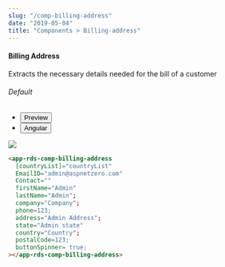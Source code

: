 ```yaml
---
slug: "/comp-billing-address"
date: "2019-05-04"
title: "Components > Billing-address"
---
```

<!-- CSS only -->
<link href="https://cdn.jsdelivr.net/npm/bootstrap@5.1.3/dist/css/bootstrap.min.css" rel="stylesheet" integrity="sha384-1BmE4kWBq78iYhFldvKuhfTAU6auU8tT94WrHftjDbrCEXSU1oBoqyl2QvZ6jIW3" crossorigin="anonymous">
<link rel="stylesheet" href="../assets/css/style-elements.css">

#### Billing Address

<p>Extracts the necessary details needed for the bill of a customer</p>
<section class="py-4">
<h6>Default</h6>
    <div class="py-3">
      <div class="cust-tabs">
        <ul class="nav nav-tabs" id="myTab" role="tablist">
          <li class="nav-item" role="presentation">
            <button class="nav-link active" id="PreviewBasic-tab" data-bs-toggle="tab" data-bs-target="#PreviewBasic" type="button" role="tab" aria-controls="PreviewBasic" aria-selected="true">Preview </button>
          </li>
          <li class="nav-item" role="presentation">
            <button class="nav-link" id="AngularBasic-tab" data-bs-toggle="tab" data-bs-target="#AngularBasic" type="button" role="tab" aria-controls="AngularBasic" aria-selected="false"><i class="bi bi-code-slash" style="font-size:1.0rem"></i>Angular</button>
          </li>
        </ul>
      </div>
      <div class="tab-content card border" id="myTabContent">
        <div class="tab-pane fade show active" id="PreviewBasic" role="tabpanel" aria-labelledby="PreviewBasic-tab">
         <div class="contents  p-5">
              <div class="row">       
                 <div class="col-md-12">
                    <img src="/images/billing-address.png" class="img-fluid">
                 </div>                    
           </div>
                       
  </div>
        </div>
        <div class="tab-pane fade show" id="AngularBasic" role="tabpanel" aria-labelledby="AngularBasic-tab">
          <div class="contents bg-code">
<div class="row m-0">

```html
<app-rds-comp-billing-address
  [countryList]="countryList"
  EmailID="admin@aspnetzero.com"
  Contact="" 
  firstName="Admin"
  lastName="Admin";
  company="Company";
  phone=123;
  address="Admin Address";
  state="Admin state"
  country="Country";
  postalCode=123;
  buttonSpinner= true;
></app-rds-comp-billing-address>   
```
</div>
</div>
  </div>
        </div>
      </div>
    </div>
  </section>
   